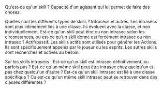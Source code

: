 Qu'est-ce qu'un skill ?
Capacité d'un agissant qui lui permet de faire des choses.

Quelles sont les différents types de skills ?
Intrasecs et autres. Les intrasecs sont plus intimement liés à une classe. Ils évoluent avec la classe, et non individuellement. Est-ce qu'un skill peut être ou non intrasec selon les circonstances, ou est-ce qu'un skill donné est forcément intrasec ou non intrasec ?
Actif/passif. Les skills actifs sont utilisés pour générer les Actions. Ils sont spécifiquement appelés par le joueur ou les esprits. Les autres skills sont recherchés et activés au besoin.

Sur les skills intrasecs :
Est-ce qu'un skill est intrasec définitivement, ou parfois pas ?
Est-ce qu'un même skill peut être intrasec chez quelqu'un et pas chez quelqu'un d'autre ?
Est-ce qu'un skill intrasec est lié à une classe spécifique ? Ou est-ce qu'un même skill intrasec peut se retrouver dans des classes différentes ?